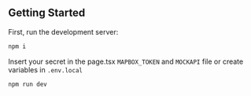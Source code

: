 ## Getting Started

First, run the development server:

```bash
npm i
```

Insert your secret in the page.tsx ```MAPBOX_TOKEN``` and ```MOCKAPI``` file or create variables in ```.env.local```


```bash
npm run dev
```

